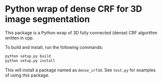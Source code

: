 # Python wrap of dense CRF for 3D image segmentation
This package is a Python wrap of 3D fully connected (dense) CRF algorithm written in cpp.

To build and install, run the following commands: 

```bash
python setup.py build
python setup.py install
```

This will install a package named as `dense_crf3d`. See `test.py` for examples of using this package. 
